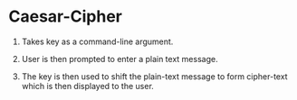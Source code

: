 # Caesar-Cipher

1. Takes key as a command-line argument. 

2. User is then prompted to enter a plain text message. 

3. The key is then used to shift the plain-text message to form cipher-text which is then displayed to the user. 
